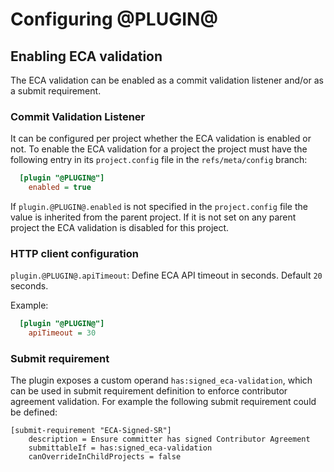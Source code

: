Configuring @PLUGIN@
====================

## Enabling ECA validation

The ECA validation can be enabled as a commit validation listener and/or as a submit requirement.

### Commit Validation Listener

It can be configured per project whether the ECA validation
is enabled or not. To enable the ECA validation for a project
the project must have the following entry in its
`project.config` file in the `refs/meta/config` branch:

```ini
  [plugin "@PLUGIN@"]
    enabled = true
```

If `plugin.@PLUGIN@.enabled` is not specified in the `project.config`
file the value is inherited from the parent project. If it is not
set on any parent project the ECA validation is disabled for this
project.

### HTTP client configuration

`plugin.@PLUGIN@.apiTimeout`: Define ECA API timeout in seconds. Default `20` seconds.

Example:

```ini
  [plugin "@PLUGIN@"]
    apiTimeout = 30
```

### Submit requirement

The plugin exposes a custom operand `has:signed_eca-validation`, which can be used in submit
requirement definition to enforce contributor agreement validation.
For example the following submit requirement could be defined:

```
[submit-requirement "ECA-Signed-SR"]
	description = Ensure committer has signed Contributor Agreement
	submittableIf = has:signed_eca-validation
	canOverrideInChildProjects = false
```
